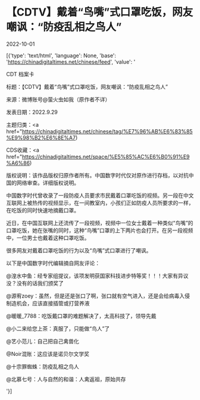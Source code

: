 # 【CDTV】戴着“鸟嘴”式口罩吃饭，网友嘲讽：“防疫乱相之鸟人”

2022-10-01

[{'type': 'text/html', 'language': None, 'base': 'https://chinadigitaltimes.net/chinese/feed', 'value': '

CDT 档案卡

标题：【CDTV】戴着“鸟嘴”式口罩吃饭，网友嘲讽：“防疫乱相之鸟人”

来源：微博账号@萤火虫如我（原作者不详）

发表日期：2022.9.29

主题归类：<a href="https://chinadigitaltimes.net/chinese/tag/%E7%96%AB%E6%83%85%E9%98%B2%E6%8E%A7)

CDS收藏：<a href="https://chinadigitaltimes.net/space/%E5%85%AC%E6%B0%91%E9%A6%86)

版权说明：该作品版权归原作者所有。中国数字时代仅对原作进行存档，以对抗中国的网络审查。详细版权说明。







中国数字时代曾收录了一段防疫人员要求市民戴着口罩吃饭的视频。另一段在中文互联网上被热传的视频显示，在一间教室内，小孩们正如防疫人员所要求的一样，在吃饭的同时快速地摘戴口罩。

近日，在中国互联网上还流传了一段视频，视频中一位女士戴着一种类似“鸟嘴”的口罩吃饭，她在张嘴的同时，这种“鸟嘴”口罩的上下两片也会打开。在另一段视频中，一位男士也戴着这种口罩吃饭。

很多网友对戴着口罩吃饭的行为以及“鸟嘴”式口罩进行了嘲讽。

以下是中国数字时代编辑摘自网友评论：



@湟水中鱼：经专家组提议，该项发明获国家科技进步特等奖！！！大家有异议没？没有的话我们颁奖了

@源宥zoey：虽然，但是还是张口了啊，张口就有空气进入，还是会给病毒入侵制造机会，应该直接插管或打营养液

@暖暖_7788：吃饭戴口罩的难题解决了，太高科技了，领导先戴

@小二来给您上茶：真服了，只能做“鸟人”了

@艺小范儿：自己把自己禽兽化

@Noir混账：这应该是诺贝尔文学奖

@十宗罪蜘蛛：防疫乱相之鸟人

@北慕七号：人与自然的和谐：人禽返祖，原始共存

'}]
